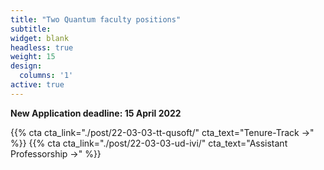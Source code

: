 ```yaml
---
title: "Two Quantum faculty positions"
subtitle:
widget: blank
headless: true
weight: 15
design:
  columns: '1'
active: true
---
```

<b>New Application deadline: 15 April 2022</b>

{{% cta cta_link="./post/22-03-03-tt-qusoft/" cta_text="Tenure-Track →" %}}
{{% cta cta_link="./post/22-03-03-ud-ivi/" cta_text="Assistant Professorship →" %}}
